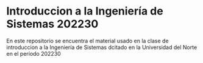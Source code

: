 # Introduccion a la Ingeniería de Sistemas 202230

En este repositorio se encuentra el material usado en la clase de introduccion a la Ingeniería de Sistemas dcitado en la Universidad del Norte en el período 202230

